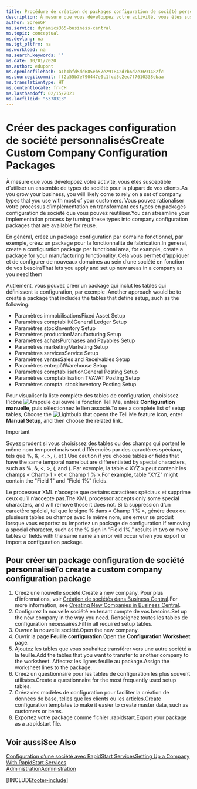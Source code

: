 ```yaml
---
title: Procédure de création de packages configuration de société personnalisés | Microsoft Docs
description: À mesure que vous développez votre activité, vous êtes susceptible d’utiliser un ensemble de types de société pour la plupart de vos clients. Vous pouvez rationaliser votre processus d’implémentation en transformant ces types en packages configuration de société que vous pouvez réutiliser.
author: SorenGP
ms.service: dynamics365-business-central
ms.topic: conceptual
ms.devlang: na
ms.tgt_pltfrm: na
ms.workload: na
ms.search.keywords: ''
ms.date: 10/01/2020
ms.author: edupont
ms.openlocfilehash: a1b1bfd5dd685eb57e291842d7b6d2e3691482fc
ms.sourcegitcommit: ff2b55b7e790447e0c1fcd5c2ec7f7610338ebaa
ms.translationtype: HT
ms.contentlocale: fr-CH
ms.lasthandoff: 02/15/2021
ms.locfileid: "5378313"
---
```

# <a name="create-custom-company-configuration-packages"></a><span data-ttu-id="47f5b-104">Créer des packages configuration de société personnalisés</span><span class="sxs-lookup"><span data-stu-id="47f5b-104">Create Custom Company Configuration Packages</span></span>
<span data-ttu-id="47f5b-105">À mesure que vous développez votre activité, vous êtes susceptible d’utiliser un ensemble de types de société pour la plupart de vos clients.</span><span class="sxs-lookup"><span data-stu-id="47f5b-105">As you grow your business, you will likely come to rely on a set of company types that you use with most of your customers.</span></span> <span data-ttu-id="47f5b-106">Vous pouvez rationaliser votre processus d’implémentation en transformant ces types en packages configuration de société que vous pouvez réutiliser.</span><span class="sxs-lookup"><span data-stu-id="47f5b-106">You can streamline your implementation process by turning these types into company configuration packages that are available for reuse.</span></span>  

<span data-ttu-id="47f5b-107">En général, créez un package configuration par domaine fonctionnel, par exemple, créez un package pour la fonctionnalité de fabrication.</span><span class="sxs-lookup"><span data-stu-id="47f5b-107">In general, create a configuration package per functional area, for example, create a package for your manufacturing functionality.</span></span> <span data-ttu-id="47f5b-108">Cela vous permet d’appliquer et de configurer de nouveaux domaines au sein d’une société en fonction de vos besoins</span><span class="sxs-lookup"><span data-stu-id="47f5b-108">That lets you apply and set up new areas in a company as you need them</span></span>  

<span data-ttu-id="47f5b-109">Autrement, vous pouvez créer un package qui inclut les tables qui définissent la configuration, par exemple :</span><span class="sxs-lookup"><span data-stu-id="47f5b-109">Another approach would be to create a package that includes the tables that define setup, such as the following:</span></span>  

-   <span data-ttu-id="47f5b-110">Paramètres immobilisations</span><span class="sxs-lookup"><span data-stu-id="47f5b-110">Fixed Asset Setup</span></span>  
-   <span data-ttu-id="47f5b-111">Paramètres comptabilité</span><span class="sxs-lookup"><span data-stu-id="47f5b-111">General Ledger Setup</span></span>  
-   <span data-ttu-id="47f5b-112">Paramètres stock</span><span class="sxs-lookup"><span data-stu-id="47f5b-112">Inventory Setup</span></span>  
-   <span data-ttu-id="47f5b-113">Paramètres production</span><span class="sxs-lookup"><span data-stu-id="47f5b-113">Manufacturing Setup</span></span>  
-   <span data-ttu-id="47f5b-114">Paramètres achats</span><span class="sxs-lookup"><span data-stu-id="47f5b-114">Purchases and Payables Setup</span></span>  
-   <span data-ttu-id="47f5b-115">Paramètres marketing</span><span class="sxs-lookup"><span data-stu-id="47f5b-115">Marketing Setup</span></span>  
-   <span data-ttu-id="47f5b-116">Paramètres services</span><span class="sxs-lookup"><span data-stu-id="47f5b-116">Service Setup</span></span>  
-   <span data-ttu-id="47f5b-117">Paramètres ventes</span><span class="sxs-lookup"><span data-stu-id="47f5b-117">Sales and Receivables Setup</span></span>  
-   <span data-ttu-id="47f5b-118">Paramètres entrepôt</span><span class="sxs-lookup"><span data-stu-id="47f5b-118">Warehouse Setup</span></span>  
-   <span data-ttu-id="47f5b-119">Paramètres comptabilisation</span><span class="sxs-lookup"><span data-stu-id="47f5b-119">General Posting Setup</span></span>  
-   <span data-ttu-id="47f5b-120">Paramètres comptabilisation TVA</span><span class="sxs-lookup"><span data-stu-id="47f5b-120">VAT Posting Setup</span></span>  
-   <span data-ttu-id="47f5b-121">Paramètres compta. stock</span><span class="sxs-lookup"><span data-stu-id="47f5b-121">Inventory Posting Setup</span></span>  

<span data-ttu-id="47f5b-122">Pour visualiser la liste complète des tables de configuration, choisissez l’icône ![Ampoule qui ouvre la fonction Tell Me](media/ui-search/search_small.png "Dites-moi ce que vous voulez faire"), entrez **Configuration manuelle**, puis sélectionnez le lien associé.</span><span class="sxs-lookup"><span data-stu-id="47f5b-122">To see a complete list of setup tables, Choose the ![Lightbulb that opens the Tell Me feature](media/ui-search/search_small.png "Tell me what you want to do") icon, enter **Manual Setup**, and then choose the related link.</span></span>  

> [!IMPORTANT]
> <span data-ttu-id="47f5b-123">Soyez prudent si vous choisissez des tables ou des champs qui portent le même nom temporel mais sont différenciés par des caractères spéciaux, tels que %, &, <, >, (, et ).</span><span class="sxs-lookup"><span data-stu-id="47f5b-123">Use caution if you choose tables or fields that have the same temporal name but are differentiated by special characters, such as %, &, <, >, (, and ).</span></span> <span data-ttu-id="47f5b-124">Par exemple, la table « XYZ » peut contenir les champs « Champ 1 » et « Champ 1 % ».</span><span class="sxs-lookup"><span data-stu-id="47f5b-124">For example, table "XYZ" might contain the "Field 1" and "Field 1%" fields.</span></span>
>
> <span data-ttu-id="47f5b-125">Le processeur XML n’accepte que certains caractères spéciaux et supprime ceux qu’il n’accepte pas.</span><span class="sxs-lookup"><span data-stu-id="47f5b-125">The XML processor accepts only some special characters, and will remove those it does not.</span></span> <span data-ttu-id="47f5b-126">Si la suppression d’un caractère spécial, tel que le signe % dans « Champ 1 % », génère deux ou plusieurs tables ou champs avec le même nom, une erreur se produit lorsque vous exportez ou importez un package de configuration.</span><span class="sxs-lookup"><span data-stu-id="47f5b-126">If removing a special character, such as the % sign in "Field 1%," results in two or more tables or fields with the same name an error will occur when you export or import a configuration package.</span></span>

## <a name="to-create-a-custom-company-configuration-package"></a><span data-ttu-id="47f5b-127">Pour créer un package configuration de société personnalisé</span><span class="sxs-lookup"><span data-stu-id="47f5b-127">To create a custom company configuration package</span></span>  
1.  <span data-ttu-id="47f5b-128">Créez une nouvelle société.</span><span class="sxs-lookup"><span data-stu-id="47f5b-128">Create a new company.</span></span> <span data-ttu-id="47f5b-129">Pour plus d’informations, voir [Création de sociétés dans Business Central](about-new-company.md).</span><span class="sxs-lookup"><span data-stu-id="47f5b-129">For more information, see [Creating New Companies in Business Central](about-new-company.md).</span></span>  
3.  <span data-ttu-id="47f5b-130">Configurez la nouvelle société en tenant compte de vos besoins.</span><span class="sxs-lookup"><span data-stu-id="47f5b-130">Set up the new company in the way you need.</span></span> <span data-ttu-id="47f5b-131">Renseignez toutes les tables de configuration nécessaires.</span><span class="sxs-lookup"><span data-stu-id="47f5b-131">Fill in all required setup tables.</span></span>  
4.  <span data-ttu-id="47f5b-132">Ouvrez la nouvelle société.</span><span class="sxs-lookup"><span data-stu-id="47f5b-132">Open the new company.</span></span>
5. <span data-ttu-id="47f5b-133">Ouvrir la page **Feuille configuration**.</span><span class="sxs-lookup"><span data-stu-id="47f5b-133">Open the **Configuration Worksheet** page.</span></span>  
6.  <span data-ttu-id="47f5b-134">Ajoutez les tables que vous souhaitez transférer vers une autre société à la feuille.</span><span class="sxs-lookup"><span data-stu-id="47f5b-134">Add the tables that you want to transfer to another company to the worksheet.</span></span> <span data-ttu-id="47f5b-135">Affectez les lignes feuille au package.</span><span class="sxs-lookup"><span data-stu-id="47f5b-135">Assign the worksheet lines to the package.</span></span>  
7.  <span data-ttu-id="47f5b-136">Créez un questionnaire pour les tables de configuration les plus souvent utilisées.</span><span class="sxs-lookup"><span data-stu-id="47f5b-136">Create a questionnaire for the most frequently used setup tables.</span></span>  
8.  <span data-ttu-id="47f5b-137">Créez des modèles de configuration pour faciliter la création de données de base, telles que les clients ou les articles.</span><span class="sxs-lookup"><span data-stu-id="47f5b-137">Create configuration templates to make it easier to create master data, such as customers or items.</span></span>  
9.  <span data-ttu-id="47f5b-138">Exportez votre package comme fichier .rapidstart.</span><span class="sxs-lookup"><span data-stu-id="47f5b-138">Export your package as a .rapidstart file.</span></span>  

## <a name="see-also"></a><span data-ttu-id="47f5b-139">Voir aussi</span><span class="sxs-lookup"><span data-stu-id="47f5b-139">See Also</span></span>  
[<span data-ttu-id="47f5b-140">Configuration d’une société avec RapidStart Services</span><span class="sxs-lookup"><span data-stu-id="47f5b-140">Setting Up a Company With RapidStart Services</span></span>](admin-set-up-a-company-with-rapidstart.md)  
[<span data-ttu-id="47f5b-141">Administration</span><span class="sxs-lookup"><span data-stu-id="47f5b-141">Administration</span></span>](admin-setup-and-administration.md)


[!INCLUDE[footer-include](includes/footer-banner.md)]